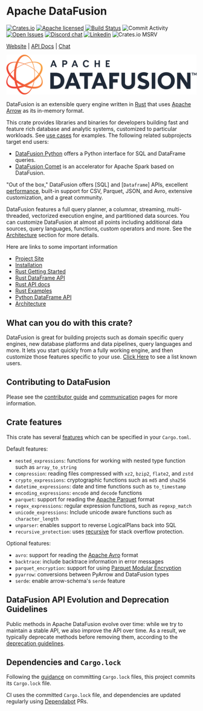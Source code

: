<!---
  Licensed to the Apache Software Foundation (ASF) under one
  or more contributor license agreements.  See the NOTICE file
  distributed with this work for additional information
  regarding copyright ownership.  The ASF licenses this file
  to you under the Apache License, Version 2.0 (the
  "License"); you may not use this file except in compliance
  with the License.  You may obtain a copy of the License at

    http://www.apache.org/licenses/LICENSE-2.0

  Unless required by applicable law or agreed to in writing,
  software distributed under the License is distributed on an
  "AS IS" BASIS, WITHOUT WARRANTIES OR CONDITIONS OF ANY
  KIND, either express or implied.  See the License for the
  specific language governing permissions and limitations
  under the License.
-->

# Apache DataFusion

[![Crates.io][crates-badge]][crates-url]
[![Apache licensed][license-badge]][license-url]
[![Build Status][actions-badge]][actions-url]
![Commit Activity][commit-activity-badge]
[![Open Issues][open-issues-badge]][open-issues-url]
[![Discord chat][discord-badge]][discord-url]
[![Linkedin][linkedin-badge]][linkedin-url]
![Crates.io MSRV][msrv-badge]

[crates-badge]: https://img.shields.io/crates/v/datafusion.svg
[crates-url]: https://crates.io/crates/datafusion
[license-badge]: https://img.shields.io/badge/license-Apache%20v2-blue.svg
[license-url]: https://github.com/apache/datafusion/blob/main/LICENSE.txt
[actions-badge]: https://github.com/apache/datafusion/actions/workflows/rust.yml/badge.svg
[actions-url]: https://github.com/apache/datafusion/actions?query=branch%3Amain
[discord-badge]: https://img.shields.io/badge/Chat-Discord-purple
[discord-url]: https://discord.com/invite/Qw5gKqHxUM
[commit-activity-badge]: https://img.shields.io/github/commit-activity/m/apache/datafusion
[open-issues-badge]: https://img.shields.io/github/issues-raw/apache/datafusion
[open-issues-url]: https://github.com/apache/datafusion/issues
[linkedin-badge]: https://img.shields.io/badge/Follow-Linkedin-blue
[linkedin-url]: https://www.linkedin.com/company/apache-datafusion/
[msrv-badge]: https://img.shields.io/crates/msrv/datafusion?label=Min%20Rust%20Version

[Website](https://datafusion.apache.org/) |
[API Docs](https://docs.rs/datafusion/latest/datafusion/) |
[Chat](https://discord.com/channels/885562378132000778/885562378132000781)

<a href="https://datafusion.apache.org/">
  <img src="https://github.com/apache/datafusion/raw/HEAD/docs/source/_static/images/2x_bgwhite_original.png" width="512" alt="logo"/>
</a>

DataFusion is an extensible query engine written in [Rust] that
uses [Apache Arrow] as its in-memory format.

This crate provides libraries and binaries for developers building fast and
feature rich database and analytic systems, customized to particular workloads.
See [use cases] for examples. The following related subprojects target end users:

- [DataFusion Python](https://github.com/apache/datafusion-python/) offers a Python interface for SQL and DataFrame
  queries.
- [DataFusion Comet](https://github.com/apache/datafusion-comet/) is an accelerator for Apache Spark based on
  DataFusion.

"Out of the box,"
DataFusion offers [SQL] and [`Dataframe`] APIs, excellent [performance],
built-in support for CSV, Parquet, JSON, and Avro, extensive customization, and
a great community.

DataFusion features a full query planner, a columnar, streaming, multi-threaded,
vectorized execution engine, and partitioned data sources. You can
customize DataFusion at almost all points including additional data sources,
query languages, functions, custom operators and more.
See the [Architecture] section for more details.

[rust]: http://rustlang.org
[apache arrow]: https://arrow.apache.org
[use cases]: https://datafusion.apache.org/user-guide/introduction.html#use-cases
[python bindings]: https://github.com/apache/datafusion-python
[performance]: https://benchmark.clickhouse.com/
[architecture]: https://datafusion.apache.org/contributor-guide/architecture.html

Here are links to some important information

- [Project Site](https://datafusion.apache.org/)
- [Installation](https://datafusion.apache.org/user-guide/cli/installation.html)
- [Rust Getting Started](https://datafusion.apache.org/user-guide/example-usage.html)
- [Rust DataFrame API](https://datafusion.apache.org/user-guide/dataframe.html)
- [Rust API docs](https://docs.rs/datafusion/latest/datafusion)
- [Rust Examples](https://github.com/apache/datafusion/tree/main/datafusion-examples)
- [Python DataFrame API](https://arrow.apache.org/datafusion-python/)
- [Architecture](https://docs.rs/datafusion/latest/datafusion/index.html#architecture)

## What can you do with this crate?

DataFusion is great for building projects such as domain specific query engines, new database platforms and data pipelines, query languages and more.
It lets you start quickly from a fully working engine, and then customize those features specific to your use. [Click Here](https://datafusion.apache.org/user-guide/introduction.html#known-users) to see a list known users.

## Contributing to DataFusion

Please see the [contributor guide] and [communication] pages for more information.

[contributor guide]: https://datafusion.apache.org/contributor-guide
[communication]: https://datafusion.apache.org/contributor-guide/communication.html

## Crate features

This crate has several [features] which can be specified in your `Cargo.toml`.

[features]: https://doc.rust-lang.org/cargo/reference/features.html

Default features:

- `nested_expressions`: functions for working with nested type function such as `array_to_string`
- `compression`: reading files compressed with `xz2`, `bzip2`, `flate2`, and `zstd`
- `crypto_expressions`: cryptographic functions such as `md5` and `sha256`
- `datetime_expressions`: date and time functions such as `to_timestamp`
- `encoding_expressions`: `encode` and `decode` functions
- `parquet`: support for reading the [Apache Parquet] format
- `regex_expressions`: regular expression functions, such as `regexp_match`
- `unicode_expressions`: Include unicode aware functions such as `character_length`
- `unparser`: enables support to reverse LogicalPlans back into SQL
- `recursive_protection`: uses [recursive](https://docs.rs/recursive/latest/recursive/) for stack overflow protection.

Optional features:

- `avro`: support for reading the [Apache Avro] format
- `backtrace`: include backtrace information in error messages
- `parquet_encryption`: support for using [Parquet Modular Encryption]
- `pyarrow`: conversions between PyArrow and DataFusion types
- `serde`: enable arrow-schema's `serde` feature

[apache avro]: https://avro.apache.org/
[apache parquet]: https://parquet.apache.org/
[parquet modular encryption]: https://parquet.apache.org/docs/file-format/data-pages/encryption/

## DataFusion API Evolution and Deprecation Guidelines

Public methods in Apache DataFusion evolve over time: while we try to maintain a
stable API, we also improve the API over time. As a result, we typically
deprecate methods before removing them, according to the [deprecation guidelines].

[deprecation guidelines]: https://datafusion.apache.org/library-user-guide/api-health.html

## Dependencies and `Cargo.lock`

Following the [guidance] on committing `Cargo.lock` files, this project commits
its `Cargo.lock` file.

CI uses the committed `Cargo.lock` file, and dependencies are updated regularly
using [Dependabot] PRs.

[guidance]: https://blog.rust-lang.org/2023/08/29/committing-lockfiles.html
[dependabot]: https://docs.github.com/en/code-security/dependabot/working-with-dependabot
